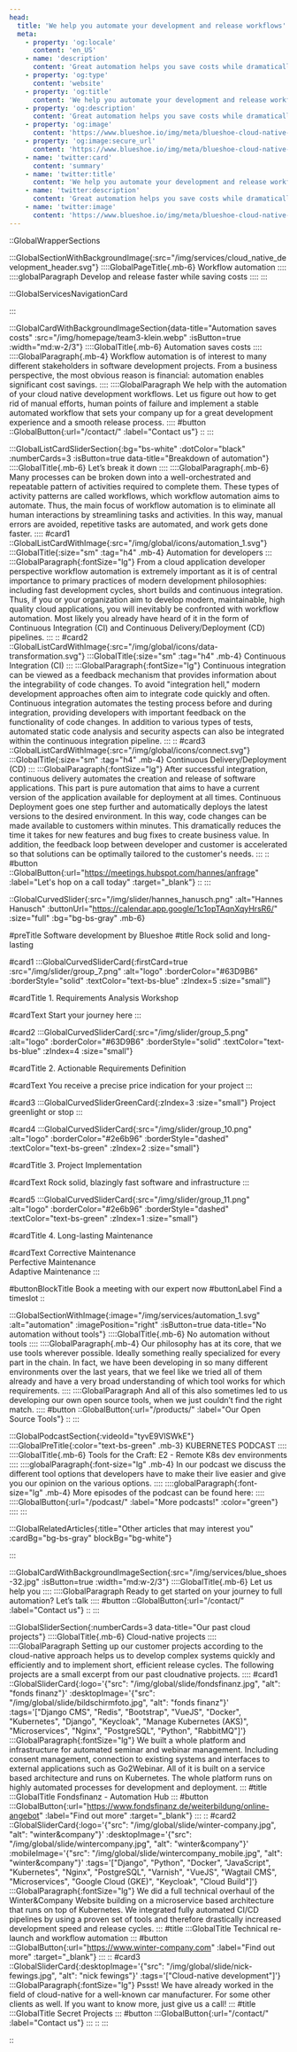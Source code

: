 ```yaml
---
head:
  title: 'We help you automate your development and release workflows'
  meta:
    - property: 'og:locale'
      content: 'en_US'
    - name: 'description'
      content: 'Great automation helps you save costs while dramatically improving development and release velocity. Let us guide you towards your automated future.'
    - property: 'og:type'
      content: 'website'
    - property: 'og:title'
      content: 'We help you automate your development and release workflows'
    - property: 'og:description'
      content: 'Great automation helps you save costs while dramatically improving development and release velocity. Let us guide you towards your automated future.'
    - property: 'og:image'
      content: 'https://www.blueshoe.io/img/meta/blueshoe-cloud-native-devlopment.png'
    - property: 'og:image:secure_url'
      content: 'https://www.blueshoe.io/img/meta/blueshoe-cloud-native-devlopment.png'
    - name: 'twitter:card'
      content: 'summary'
    - name: 'twitter:title'
      content: 'We help you automate your development and release workflows'
    - name: 'twitter:description'
      content: 'Great automation helps you save costs while dramatically improving development and release velocity. Let us guide you towards your automated future.'
    - name: 'twitter:image'
      content: 'https://www.blueshoe.io/img/meta/blueshoe-cloud-native-devlopment.png'
---
```


::GlobalWrapperSections

:::GlobalSectionWithBackgroundImage{:src="/img/services/cloud_native_development_header.svg"}
::::GlobalPageTitle{.mb-6}
Workflow automation
::::
::::globalParagraph
Develop and release faster while saving costs
::::
:::

:::GlobalServicesNavigationCard

:::

:::GlobalCardWithBackgroundImageSection{data-title="Automation saves costs" :src="/img/homepage/team3-klein.webp" :isButton=true  :width="md:w-2/3"}
::::GlobalTitle{.mb-6}
Automation saves costs
::::
::::GlobalParagraph{.mb-4}
Workflow automation is of interest to many different stakeholders in software development projects. From a business perspective, the most obvious reason is financial: automation enables significant cost savings.
::::
::::GlobalParagraph
We help with the automation of your cloud native development workflows. Let us figure out how to get rid of manual efforts, human points of failure and implement a stable automated workflow that sets your company up for a great development experience and a smooth release process.
::::
#button
::GlobalButton{:url="/contact/" :label="Contact us"}
::
:::

:::GlobalListCardSliderSection{:bg="bs-white" :dotColor="black" :numberCards=3 :isButton=true data-title="Breakdown of automation"}
::::GlobalTitle{.mb-6}
Let’s break it down
::::
::::GlobalParagraph{.mb-6}
Many processes can be broken down into a well-orchestrated and repeatable pattern of activities required to complete them. These types of activity patterns are called workflows, which workflow automation aims to automate. Thus, the main focus of workflow automation is to eliminate all human interactions by streamlining tasks and activities. In this way, manual errors are avoided, repetitive tasks are automated, and work gets done faster.
::::
#card1
::GlobalListCardWithImage{:src="/img/global/icons/automation_1.svg"}
:::GlobalTitle{:size="sm" :tag="h4" .mb-4}
Automation for developers
:::
:::GlobalParagraph{:fontSize="lg"}
From a cloud application developer perspective workflow automation is extremely important as it is of central importance to primary practices of modern development philosophies: including fast development cycles, short builds and continuous integration. Thus, if you or your organization aim to develop modern, maintainable, high quality cloud applications, you will inevitably be confronted with workflow automation. Most likely you already have heard of it in the form of Continuous Integration (CI) and Continuous Delivery/Deployment (CD) pipelines.
:::
::
#card2
::GlobalListCardWithImage{:src="/img/global/icons/data-transformation.svg"}
:::GlobalTitle{:size="sm" :tag="h4" .mb-4}
Continuous Integration (CI)
:::
:::GlobalParagraph{:fontSize="lg"}
Continuous integration can be viewed as a feedback mechanism that provides information about the integrability of code changes. To avoid "integration hell," modern development approaches often aim to integrate code quickly and often. Continuous integration automates the testing process before and during integration, providing developers with important feedback on the functionality of code changes. In addition to various types of tests, automated static code analysis and security aspects can also be integrated within the continuous integration pipeline.
:::
::
#card3
::GlobalListCardWithImage{:src="/img/global/icons/connect.svg"}
:::GlobalTitle{:size="sm" :tag="h4" .mb-4}
Continuous Delivery/Deployment (CD)
:::
:::GlobalParagraph{:fontSize="lg"}
After successful integration, continuous delivery automates the creation and release of software applications. This part is pure automation that aims to have a current version of the application available for deployment at all times. Continuous Deployment goes one step further and automatically deploys the latest versions to the desired environment. In this way, code changes can be made available to customers within minutes. This dramatically reduces the time it takes for new features and bug fixes to create business value. In addition, the feedback loop between developer and customer is accelerated so that solutions can be optimally tailored to the customer's needs.
:::
::
#button
::GlobalButton{:url="https://meetings.hubspot.com/hannes/anfrage" :label="Let's hop on a call today" :target="_blank"}
::
:::

::GlobalCurvedSlider{:src="/img/slider/hannes_hanusch.png" :alt="Hannes Hanusch" :buttonUrl="https://calendar.app.google/1c1opTAqnXqyHrsR6/" :size="full" :bg="bg-bs-gray" .mb-6}

#preTitle
Software development by Blueshoe
#title
Rock solid and long-lasting

#card1
:::GlobalCurvedSliderCard{:firstCard=true :src="/img/slider/group_7.png" :alt="logo" :borderColor="#63D9B6" :borderStyle="solid" :textColor="text-bs-blue" :zIndex=5 :size="small"}

#cardTitle
<span>1.</span> Requirements Analysis Workshop

#cardText
Start your journey here
:::

#card2
:::GlobalCurvedSliderCard{:src="/img/slider/group_5.png" :alt="logo" :borderColor="#63D9B6" :borderStyle="solid" :textColor="text-bs-blue" :zIndex=4 :size="small"}

#cardTitle
<span>2.</span> Actionable Requirements Definition

#cardText
You receive a precise price indication for your project
:::

#card3
:::GlobalCurvedSliderGreenCard{:zIndex=3 :size="small"}
Project greenlight or stop
:::

#card4
:::GlobalCurvedSliderCard{:src="/img/slider/group_10.png" :alt="logo" :borderColor="#2e6b96" :borderStyle="dashed" :textColor="text-bs-green" :zIndex=2 :size="small"}

#cardTitle
<span>3.</span> Project Implementation

#cardText
Rock solid, blazingly fast software and infrastructure
:::

#card5
:::GlobalCurvedSliderCard{:src="/img/slider/group_11.png" :alt="logo" :borderColor="#2e6b96" :borderStyle="dashed" :textColor="text-bs-green" :zIndex=1 :size="small"}

#cardTitle
<span>4.</span> Long-lasting Maintenance

#cardText
Corrective Maintenance </br> Perfective Maintenance </br> Adaptive Maintenance
:::

#buttonBlockTitle
Book a meeting with our expert now
#buttonLabel
Find a timeslot
::

:::GlobalSectionWithImage{:image="/img/services/automation_1.svg" :alt="automation" :imagePosition="right" :isButton=true data-title="No automation without tools"}
::::GlobalTitle{.mb-6}
No automation without tools
::::
::::GlobalParagraph{.mb-4}
Our philosophy has at its core, that we use tools wherever possible. Ideally something really specialized for every part in the chain. In fact, we have been developing in so many different environments over the last years, that we feel like we tried all of them already and have a very broad understanding of which tool works for which requirements.
::::
::::GlobalParagraph
And all of this also sometimes led to us developing our own open source tools, when we just couldn’t find the right match.
::::
#button
::GlobalButton{:url="/products/" :label="Our Open Source Tools"}
::
:::

:::GlobalPodcastSection{:videoId="tyvE9VlSWkE"}
::::GlobalPreTitle{:color="text-bs-green" .mb-3}
KUBERNETES PODCAST
::::
::::GlobalTitle{.mb-6}
Tools for the Craft: E2 - Remote K8s dev environments
::::
::::globalParagraph{:font-size="lg" .mb-4}
In our podcast we discuss the different tool options that developers have to make their live easier and give you our opinion on the various options.
::::
::::globalParagraph{:font-size="lg" .mb-4}
More episodes of the podcast can be found here:
::::
::::GlobalButton{:url="/podcast/" :label="More podcasts!" :color="green"}
::::
:::

:::GlobalRelatedArticles{:title="Other articles that may interest you" :cardBg="bg-bs-gray" blockBg="bg-white"}

:::

:::GlobalCardWithBackgroundImageSection{:src="/img/services/blue_shoes-32.jpg" :isButton=true  :width="md:w-2/3"}
::::GlobalTitle{.mb-6}
Let us help you
::::
::::GlobalParagraph
Ready to get started on your journey to full automation? Let’s talk
::::
#button
::GlobalButton{:url="/contact/" :label="Contact us"}
::
:::

:::GlobalSliderSection{:numberCards=3 data-title="Our past cloud projects"}
::::GlobalTitle{.mb-6}
Cloud-native projects
::::
::::GlobalParagraph
Setting up our customer projects according to the cloud-native approach helps us to develop complex systems quickly and efficiently and to implement short, efficient release cycles. The following projects are a small excerpt from our past cloudnative projects.
::::
#card1
::GlobalSliderCard{:logo='{"src": "/img/global/slide/fondsfinanz.jpg", "alt": "fonds finanz"}' :desktopImage='{"src": "/img/global/slide/bildschirmfoto.jpg", "alt": "fonds finanz"}' :tags='["Django CMS", "Redis", "Bootstrap", "VueJS", "Docker", "Kubernetes", "Django", "Keycloak", "Manage Kubernetes (AKS)", "Microservices", "Nginx", "PostgreSQL", "Python", "RabbitMQ"]'}
:::GlobalParagraph{:fontSize="lg"}
We built a whole platform and infrastructure for automated seminar and webinar management. Including consent management, connection to existing systems and interfaces to external applications such as Go2Webinar. All of it is built on a service based architecture and runs on Kubernetes. The whole platform runs on highly automated processes for development and deployment.
:::
#title
:::GlobalTitle
Fondsfinanz - Automation Hub
:::
#button
:::GlobalButton{:url="https://www.fondsfinanz.de/weiterbildung/online-angebot" :label="Find out more" :target="_blank"}
:::
::
#card2
::GlobalSliderCard{:logo='{"src": "/img/global/slide/winter-company.jpg", "alt": "winter&company"}' :desktopImage='{"src": "/img/global/slide/wintercompany.jpg", "alt": "winter&company"}' :mobileImage='{"src": "/img/global/slide/wintercompany_mobile.jpg", "alt": "winter&company"}' :tags='["Django", "Python", "Docker", "JavaScript", "Kubernetes", "Nginx", "PostgreSQL", "Varnish", "VueJS", "Wagtail CMS", "Microservices", "Google Cloud (GKE)", "Keycloak", "Cloud Build"]'}
:::GlobalParagraph{:fontSize="lg"}
We did a full technical overhaul of the Winter&Company Website building on a microservice based architecture that runs on top of Kubernetes. We integrated fully automated CI/CD pipelines by using a proven set of tools and therefore drastically increased development speed and release cycles.
:::
#title
:::GlobalTitle
Technical re-launch and workflow automation
:::
#button
:::GlobalButton{:url="https://www.winter-company.com" :label="Find out more" :target="_blank"}
:::
::
#card3
::GlobalSliderCard{:desktopImage='{"src": "/img/global/slide/nick-fewings.jpg", "alt": "nick fewings"}' :tags='["Cloud-native development"]'}
:::GlobalParagraph{:fontSize="lg"}
Pssst! We have already worked in the field of cloud-native for a well-known car manufacturer. For some other clients as well. If you want to know more, just give us a call!
:::
#title
:::GlobalTitle
Secret Projects
:::
#button
:::GlobalButton{:url="/contact/" :label="Contact us"}
:::
::
:::

::
